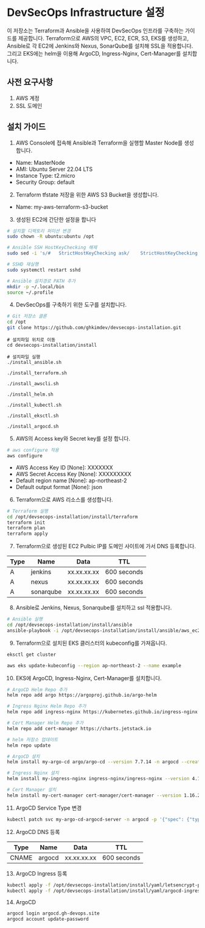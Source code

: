 
# DevSecOps Infrastructure 설정

이 저장소는 Terraform과 Ansible을 사용하여 DevSecOps 인프라를 구축하는 가이드를 제공합니다. Terraform으로 AWS의 VPC, EC2, ECR, S3, EKS를 생성하고, Ansible로 각 EC2에 Jenkins와 Nexus, SonarQube를 설치해 SSL을 적용합니다. 그리고 EKS에는 helm을 이용해 ArgoCD, Ingress-Nginx, Cert-Manager를 설치합니다.


## 사전 요구사항
1. AWS 계정
2. SSL 도메인


## 설치 가이드
1. AWS Console에 접속해 Ansible과 Terraform을 실행할 Master Node를 생성합니다.
- Name: MasterNode
- AMI: Ubuntu Server 22.04 LTS
- Instance Type: t2.micro
- Security Group: default

2. Terraform tfstate 저장을 위한 AWS S3 Bucket을 생성합니다.
- Name: my-aws-terraform-s3-bucket

3. 생성된 EC2에 간단한 설정을 합니다
```bash
# 설치할 디렉토리 퍼미션 변경
sudo chown -R ubuntu:ubuntu /opt

# Ansible SSH HostKeyChecking 해제
sudo sed -i 's/#   StrictHostKeyChecking ask/    StrictHostKeyChecking no/g' /etc/ssh/ssh_config

# SSHD 재실행
sudo systemctl restart sshd

# Ansible 설치경로 PATH 추가
mkdir -p ~/.local/bin
source ~/.profile
```

4. DevSecOps를 구축하기 위한 도구를 설치합니다.

```bash
# Git 저장소 클론
cd /opt
git clone https://github.com/ghkimdev/devsecops-installation.git
```

```
# 설치파일 위치로 이동
cd devsecops-installation/install
```
```
# 설치파일 실행
./install_ansible.sh

./install_terraform.sh

./install_awscli.sh

./install_helm.sh

./install_kubectl.sh

./install_eksctl.sh

./install_argocd.sh
```

5. AWS의 Access key와 Secret key를 설정 합니다.
```bash
# aws configure 적용
aws configure 
```
- AWS Access Key ID [None]: XXXXXXX
- AWS Secret Access Key [None]: XXXXXXXXX
- Default region name [None]: ap-northeast-2
- Default output format [None]: json

6. Terraform으로 AWS 리소스를 생성합니다.
```bash
# Terraform 실행 
cd /opt/devsecops-installation/install/terraform
terraform init
terraform plan
terraform apply
```

7. Terraform으로 생성된 EC2 Pulbic IP를 도메인 사이트에 가서 DNS 등록합니다.

|Type|Name|Data|TTL|
| --- | --- | --- | --- | 
| A | jenkins | xx.xx.xx.xx | 600 seconds |
| A | nexus | xx.xx.xx.xx | 600 seconds |
| A | sonarqube | xx.xx.xx.xx | 600 seconds |

8. Ansible로 Jenkins, Nexus, Sonarqube를 설치하고 ssl 적용합니다.
```bash
# Ansible 실행 
cd /opt/devsecops-installation/install/ansible
ansible-playbook -i /opt/devsecops-installation/install/ansible/aws_ec2.yml -u ubuntu --vault-password-file /opt/devsecops-installation/install/ansible/ansible_vault_password playbook/master-playbook.yml 
```

9. Terraform으로 설치된 EKS 클러스터의 kubeconfig를 가져옵니다.
```bash
eksctl get cluster

aws eks update-kubeconfig --region ap-northeast-2 --name example
```
10. EKS에 ArgoCD, Ingress-Nginx, Cert-Manager를 설치합니다.
```bash
# ArgoCD Helm Repo 추가
helm repo add argo https://argoproj.github.io/argo-helm

# Ingress Nginx Helm Repo 추가
helm repo add ingress-nginx https://kubernetes.github.io/ingress-nginx

# Cert Manager Helm Repo 추가
helm repo add cert-manager https://charts.jetstack.io

# helm 저장소 업데이트
helm repo update

# ArgoCD 설치
helm install my-argo-cd argo/argo-cd --version 7.7.14 -n argocd --create-namespace

# Ingress Nginx 설치
helm install my-ingress-nginx ingress-nginx/ingress-nginx --version 4.12.0 -n ingress-nginx --create-namespace

# Cert Manager 설치
helm install my-cert-manager cert-manager/cert-manager --version 1.16.2 -n cert-manager --create-namespace --set installCRDs=true
```

11. ArgoCD Service Type 변경
```bash
kubectl patch svc my-argo-cd-argocd-server -n argocd -p '{"spec": {"type": "LoadBalancer"}}' 
```

12. ArgoCD DNS 등록

|Type|Name|Data|TTL|
| --- | --- | --- | --- | 
| CNAME | argocd | xx.xx.xx.xx | 600 seconds |

13. ArgoCD Ingress 등록
```bash
kubectl apply -f /opt/devsecops-installation/install/yaml/letsencrypt-prod.yaml
kubectl apply -f /opt/devsecops-installation/install/yaml/argocd-ingress.yaml
```
14. ArgoCD
```bash
argocd login argocd.gh-devops.site
argocd account update-password
```
